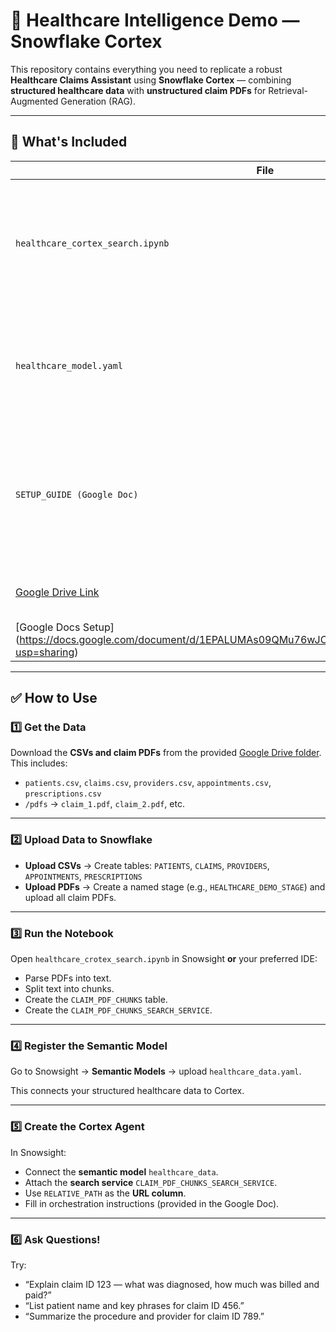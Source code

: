 # 🏥 Healthcare Intelligence Demo — Snowflake Cortex

This repository contains everything you need to replicate a robust **Healthcare Claims Assistant** using **Snowflake Cortex** — combining **structured healthcare data** with **unstructured claim PDFs** for Retrieval-Augmented Generation (RAG).

---

## 📂 **What's Included**

| File | Description |
| ---- | ------------ |
| `healthcare_cortex_search.ipynb` | Clean, minimal notebook to parse PDFs, split into chunks, and create a Cortex Search Service. |
| `healthcare_model.yaml` | Semantic Model for all structured tables (Patients, Claims, Providers, etc.). |
| `SETUP_GUIDE (Google Doc)` | Step-by-step instructions to replicate everything, with a link to download source data (CSVs + PDFs). |
| [Google Drive Link](https://drive.google.com/drive/folders/1A_LEZSHNRxnrQjALUUxBt6UNRcA8HuoL?usp=sharing) | 🔗 _Link to raw CSVs and PDF files._ |
| [Google Docs Setup] (https://docs.google.com/document/d/1EPALUMAs09QMu76wJCuXhoLN7R2uebQWjXSeMieWyHA/edit?usp=sharing) | 🔗 _Link to instructions._

---

## ✅ **How to Use**

### 1️⃣ **Get the Data**

Download the **CSVs and claim PDFs** from the provided [Google Drive folder]([#](https://drive.google.com/drive/folders/1A_LEZSHNRxnrQjALUUxBt6UNRcA8HuoL?usp=sharing)).  
This includes:
- `patients.csv`, `claims.csv`, `providers.csv`, `appointments.csv`, `prescriptions.csv`
- `/pdfs` → `claim_1.pdf`, `claim_2.pdf`, etc.

---

### 2️⃣ **Upload Data to Snowflake**

- **Upload CSVs** → Create tables: `PATIENTS`, `CLAIMS`, `PROVIDERS`, `APPOINTMENTS`, `PRESCRIPTIONS`
- **Upload PDFs** → Create a named stage (e.g., `HEALTHCARE_DEMO_STAGE`) and upload all claim PDFs.

---

### 3️⃣ **Run the Notebook**

Open `healthcare_crotex_search.ipynb` in Snowsight **or** your preferred IDE:

- Parse PDFs into text.
- Split text into chunks.
- Create the `CLAIM_PDF_CHUNKS` table.
- Create the `CLAIM_PDF_CHUNKS_SEARCH_SERVICE`.

---

### 4️⃣ **Register the Semantic Model**

Go to Snowsight → **Semantic Models** → upload `healthcare_data.yaml`.

This connects your structured healthcare data to Cortex.

---

### 5️⃣ **Create the Cortex Agent**

In Snowsight:
- Connect the **semantic model** `healthcare_data`.
- Attach the **search service** `CLAIM_PDF_CHUNKS_SEARCH_SERVICE`.
- Use `RELATIVE_PATH` as the **URL column**.
- Fill in orchestration instructions (provided in the Google Doc).

---

### 6️⃣ **Ask Questions!**

Try:
- “Explain claim ID 123 — what was diagnosed, how much was billed and paid?”
- “List patient name and key phrases for claim ID 456.”
- “Summarize the procedure and provider for claim ID 789.”

